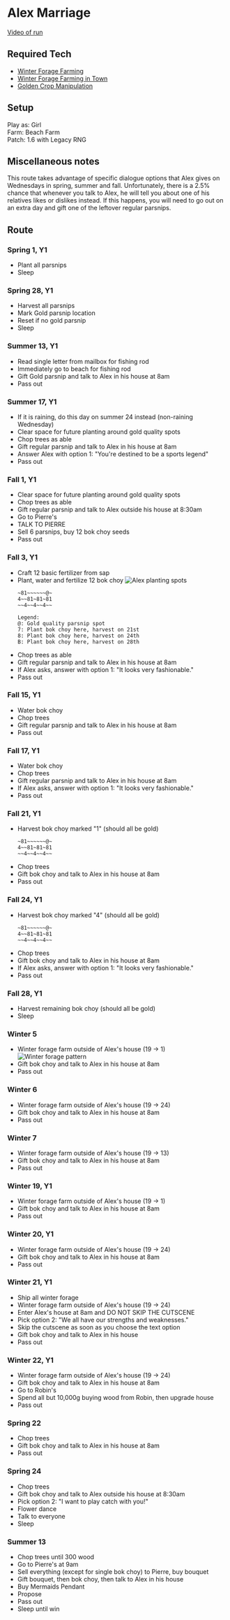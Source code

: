 # Alex Marriage 

[Video of run](https://youtu.be/E7758iuytcg)

## Required Tech
- [Winter Forage Farming](../../tech/winter_forage_farming.md)
- [Winter Forage Farming in Town](../../tech/winter_forage_farming_in_town.md)
- [Golden Crop Manipulation](../../tech/golden_crop_manipulation.md)

## Setup

Play as: Girl  
Farm: Beach Farm  
Patch: 1.6 with Legacy RNG

## Miscellaneous notes

This route takes advantage of specific dialogue options that Alex gives on Wednesdays in spring, summer and fall. Unfortunately, there is a 2.5% chance that whenever you talk to Alex, he will tell you about one of his relatives likes or dislikes instead. If this happens, you will need to go out on an extra day and gift one of the leftover regular parsnips.

## Route

### Spring 1, Y1
- Plant all parsnips
- Sleep

### Spring 28, Y1
- Harvest all parsnips
- Mark Gold parsnip location
- Reset if no gold parsnip
- Sleep

### Summer 13, Y1
- Read single letter from mailbox for fishing rod
- Immediately go to beach for fishing rod
- Gift Gold parsnip and talk to Alex in his house at 8am
- Pass out

### Summer 17, Y1
- If it is raining, do this day on summer 24 instead (non-raining Wednesday)
- Clear space for future planting around gold quality spots
- Chop trees as able
- Gift regular parsnip and talk to Alex in his house at 8am
- Answer Alex with option 1: "You're destined to be a sports legend"
- Pass out

### Fall 1, Y1
- Clear space for future planting around gold quality spots
- Chop trees as able
- Gift regular parsnip and talk to Alex outside his house at 8:30am
- Go to Pierre's
- TALK TO PIERRE
- Sell 6 parsnips, buy 12 bok choy seeds
- Pass out

### Fall 3, Y1
- Craft 12 basic fertilizer from sap
- Plant, water and fertilize 12 bok choy
  ![Alex planting spots](../../img/alex_crop_manip.png)
  ```
  ~81~~~~~~@~
  4~~81~81~81
  ~~4~~4~~4~~
  
  Legend:
  @: Gold quality parsnip spot  
  7: Plant bok choy here, harvest on 21st
  8: Plant bok choy here, harvest on 24th  
  B: Plant bok choy here, harvest on 28th
  ```
- Chop trees as able
- Gift regular parsnip and talk to Alex in his house at 8am
- If Alex asks, answer with option 1: "It looks very fashionable."
- Pass out

### Fall 15, Y1
- Water bok choy
- Chop trees
- Gift regular parsnip and talk to Alex in his house at 8am
- Pass out

### Fall 17, Y1
- Water bok choy
- Chop trees
- Gift regular parsnip and talk to Alex in his house at 8am
- If Alex asks, answer with option 1: "It looks very fashionable."
- Pass out

### Fall 21, Y1
- Harvest bok choy marked "1" (should all be gold)
  ```
  ~81~~~~~~@~
  4~~81~81~81
  ~~4~~4~~4~~
  ```
- Chop trees
- Gift bok choy and talk to Alex in his house at 8am
- Pass out

### Fall 24, Y1
- Harvest bok choy marked "4" (should all be gold)
  ```
  ~81~~~~~~@~
  4~~81~81~81
  ~~4~~4~~4~~
  ```
- Chop trees
- Gift bok choy and talk to Alex in his house at 8am
- If Alex asks, answer with option 1: "It looks very fashionable."
- Pass out

### Fall 28, Y1
- Harvest remaining bok choy (should all be gold)
- Sleep

### Winter 5
- Winter forage farm outside of Alex's house (19 -> 1)
  ![Winter forage pattern](../../img/winter_forage_in_town_all.png)
- Gift bok choy and talk to Alex in his house at 8am
- Pass out

### Winter 6
- Winter forage farm outside of Alex's house (19 -> 24)
- Gift bok choy and talk to Alex in his house at 8am
- Pass out

### Winter 7
- Winter forage farm outside of Alex's house (19 -> 13)
- Gift bok choy and talk to Alex in his house at 8am
- Pass out

### Winter 19, Y1
- Winter forage farm outside of Alex's house (19 -> 1)
- Gift bok choy and talk to Alex in his house at 8am
- Pass out

### Winter 20, Y1
- Winter forage farm outside of Alex's house (19 -> 24)
- Gift bok choy and talk to Alex in his house at 8am
- Pass out

### Winter 21, Y1
- Ship all winter forage
- Winter forage farm outside of Alex's house (19 -> 24)
- Enter Alex's house at 8am and DO NOT SKIP THE CUTSCENE
- Pick option 2: "We all have our strengths and weaknesses."
- Skip the cutscene as soon as you choose the text option
- Gift bok choy and talk to Alex in his house
- Pass out

### Winter 22, Y1
- Winter forage farm outside of Alex's house (19 -> 24)
- Gift bok choy and talk to Alex in his house at 8am
- Go to Robin's
- Spend all but 10,000g buying wood from Robin, then upgrade house
- Pass out

### Spring 22
- Chop trees
- Gift bok choy and talk to Alex in his house at 8am
- Pass out

### Spring 24
- Chop trees
- Gift bok choy and talk to Alex outside his house at 8:30am
- Pick option 2: "I want to play catch with you!"
- Flower dance
- Talk to everyone
- Sleep

### Summer 13
- Chop trees until 300 wood
- Go to Pierre's at 9am
- Sell everything (except for single bok choy) to Pierre, buy bouquet
- Gift bouquet, then bok choy, then talk to Alex in his house
- Buy Mermaids Pendant
- Propose
- Pass out
- Sleep until win
